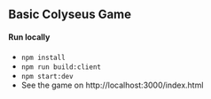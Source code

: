 ## Basic Colyseus Game

#### Run locally

- `npm install`
- `npm run build:client`
- `npm start:dev`
- See the game on http://localhost:3000/index.html
